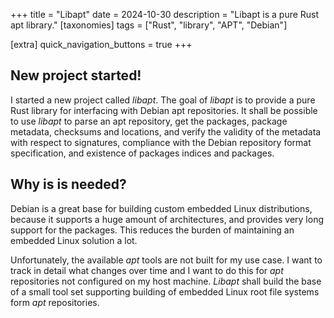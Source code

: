 +++
title = "Libapt"
date = 2024-10-30
description = "Libapt is a pure Rust apt library."
[taxonomies]
tags = ["Rust", "library", "APT", "Debian"]

[extra]
quick_navigation_buttons = true
+++

## New project started!

I started a new project called _libapt_.
The goal of _libapt_ is to provide a pure Rust library for interfacing with Debian apt repositories.
It shall be possible to use _libapt_ to parse an apt repository,
get the packages, package metadata, checksums and locations,
and verify the validity of the metadata with respect to
signatures, compliance with the Debian repository format specification,
and existence of packages indices and packages.

## Why is is needed?

Debian is a great base for building custom embedded Linux distributions,
because it supports a huge amount of architectures,
and provides very long support for the packages.
This reduces the burden of maintaining an embedded Linux solution a lot.

Unfortunately, the available _apt_ tools are not built for my use case.
I want to track in detail what changes over time and I want to do
this for _apt_ repositories not configured on my host machine.
_Libapt_ shall build the base of a small tool set supporting building of
embedded Linux root file systems form _apt_ repositories.
